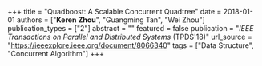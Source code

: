 +++
title = "Quadboost: A Scalable Concurrent Quadtree"
date = 2018-01-01
authors = ["**Keren Zhou**", "Guangming Tan", "Wei Zhou"]
publication_types = ["2"]
abstract = ""
featured = false
publication = "*IEEE Transactions on Parallel and Distributed Systems* (TPDS'18)"
url_source = "https://ieeexplore.ieee.org/document/8066340"
tags = ["Data Structure", "Concurrent Algorithm"]
+++

